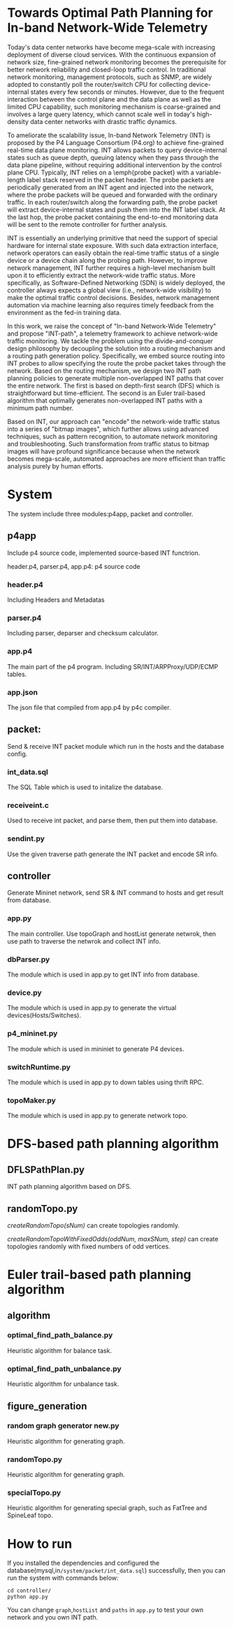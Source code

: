 # Towards Optimal Path Planning for In-band Network-Wide Telemetry

Today's data center networks have become mega-scale with increasing deployment of diverse cloud services. With the continuous expansion of network size, fine-grained network monitoring becomes the prerequisite for better network reliability and closed-loop traffic control. In traditional network monitoring, management protocols, such as SNMP, are widely adopted to constantly poll the router/switch CPU for collecting device-internal states every few seconds or minutes. However, due to the frequent interaction between the control plane and the data plane as well as the limited CPU capability, such monitoring mechanism is coarse-grained and involves a large query latency, which cannot scale well in today's high-density data center networks with drastic traffic dynamics.

To ameliorate the scalability issue, In-band Network Telemetry (INT) is proposed by the P4 Language Consortium (P4.org) to achieve fine-grained real-time data plane monitoring. INT allows packets to query device-internal states such as queue depth, queuing latency when they pass through the data plane pipeline, without requiring additional intervention by the control plane CPU. Typically, INT relies on a \emph{probe packet} with a variable-length label stack reserved in the packet header. The probe packets are periodically generated from an INT agent and injected into the network, where the probe packets will be queued and forwarded with the ordinary traffic. In each router/switch along the forwarding path, the probe packet will extract device-internal states and push them into the INT label stack. At the last hop, the probe packet containing the end-to-end monitoring data will be sent to the remote controller for further analysis.

INT is essentially an underlying primitive that need the support of special hardware for internal state exposure. With such data extraction interface, network operators can easily obtain the real-time traffic status of a single device or a device chain along the probing path. However, to improve network management, INT further requires a high-level mechanism built upon it to efficiently extract the network-wide traffic status. More specifically, as Software-Defined Networking (SDN) is widely deployed, the controller always expects a global view (i.e., network-wide visibility) to make the optimal traffic control decisions. Besides, network management automation via machine learning also requires timely feedback from the environment as the fed-in training data.

In this work, we raise the concept of "In-band Network-Wide Telemetry" and propose "INT-path", a telemetry framework to achieve network-wide traffic monitoring. We tackle the problem using the divide-and-conquer design philosophy by decoupling the solution into a routing mechanism and a routing path generation policy. Specifically, we embed source routing into INT probes to allow specifying the route the probe packet takes through the network. Based on the routing mechanism, we design two INT path planning policies to generate multiple non-overlapped INT paths that cover the entire network. The first is based on depth-first search (DFS) which is straightforward but time-efficient. The second is an Euler trail-based algorithm that optimally generates non-overlapped INT paths with a minimum path number.

Based on INT, our approach can "encode" the network-wide traffic status into a series of "bitmap images", which further allows using advanced techniques, such as pattern recognition, to automate network monitoring and troubleshooting. Such transformation from traffic status to bitmap images will have profound significance because when the network becomes mega-scale, automated approaches are more efficient than traffic analysis purely by human efforts.

# System

The system include three modules:p4app, packet and controller.

## p4app

Include p4 source code, implemented source-based INT functrion.

header.p4, parser.p4, app.p4: p4 source code

### header.p4

Including Headers and Metadatas

### parser.p4

Including parser, deparser and checksum calculator.

### app.p4

The main part of the p4 program. Including SR/INT/ARPProxy/UDP/ECMP tables.

### app.json

The json file that compiled from app.p4 by p4c compiler.

## packet:

Send & receive INT packet module which run in the hosts and the database config.

### int_data.sql

The SQL Table which is used to initalize the database.

### receiveint.c

Used to receive int packet, and parse them, then put them into database.

### sendint.py

Use the given traverse path generate the INT packet and encode SR info.

## controller

Generate Mininet network, send SR & INT command to hosts and get result from database.

### app.py

The main controller. Use topoGraph and hostList generate netwrok, then use path to traverse the netwrok and collect INT info.

### dbParser.py

The module which is used in app.py to get INT info from database.

### device.py

The module which is used in app.py to generate the virtual devices(Hosts/Switches).

### p4_mininet.py

The module which is used in mininiet to generate P4 devices.

### switchRuntime.py

The module which is used in app.py to down tables using thrift RPC.

### topoMaker.py

The module which is used in app.py to generate network topo.

# DFS-based path planning algorithm

## DFLSPathPlan.py

INT path planning algorithm based on DFS.

## randomTopo.py

_createRandomTopo(sNum)_ can create topologies randomly.

_createRandomTopoWithFixedOdds(oddNum, maxSNum, step)_ can create topologies randomly with fixed numbers of odd vertices.

# Euler trail-based path planning algorithm

## algorithm

### optimal_find_path_balance.py

Heuristic algorithm for balance task.

### optimal_find_path_unbalance.py

Heuristic algorithm for unbalance task.

## figure_generation

### random graph generator new.py

Heuristic algorithm for generating graph.

### randomTopo.py

Heuristic algorithm for generating graph.

### specialTopo.py

Heuristic algorithm for generating special graph, such as FatTree and SpineLeaf topo.

# How to run

If you installed the dependencies and configured the database(mysql,in`/system/packet/int_data.sql`) successfully, then you can run the system with commands below:

```
cd controller/
python app.py
```

You can change `graph`,`hostList` and `paths` in `app.py` to test your own network and you own INT path.
